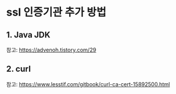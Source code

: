 # ssl 인증기관 추가 방법

## 1. Java JDK 
참고: https://advenoh.tistory.com/29

## 2. curl
참고: https://www.lesstif.com/gitbook/curl-ca-cert-15892500.html
